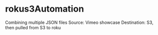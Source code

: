 # rokus3Automation

Combining multiple JSON files 
Source: Vimeo showcase
Destination: S3, then pulled from S3 to roku 
